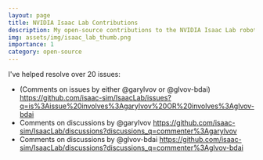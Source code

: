 ```yaml
---
layout: page
title: NVIDIA Isaac Lab Contributions
description: My open-source contributions to the NVIDIA Isaac Lab robotics simulation framework for massively parallel reinforcement learning and imitation learning. I added distributed hyperparameter tuning, image feature extraction with pretrained frozen models, and standardized environments for vision-based reinforcement learning.
img: assets/img/isaac_lab_thumb.png
importance: 1
category: open-source
--- 
```


I've helped resolve over 20 issues: 
- (Comments on issues by either @garylvov or @glvov-bdai) https://github.com/isaac-sim/IsaacLab/issues?q=is%3Aissue%20involves%3Agarylvov%20OR%20involves%3Aglvov-bdai
- Comments on discussions by @garylvov https://github.com/isaac-sim/IsaacLab/discussions?discussions_q=commenter%3Agarylvov
- Comments on discussions by @glvov-bdai https://github.com/isaac-sim/IsaacLab/discussions?discussions_q=commenter%3Aglvov-bdai